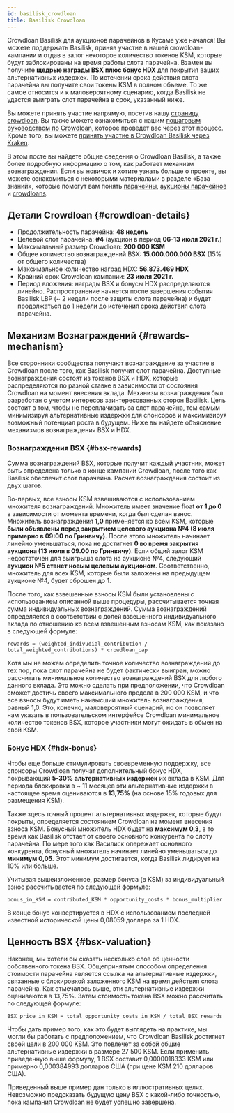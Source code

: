 ```yaml
---
id: basilisk_crowdloan
title: Basilisk Crowdloan
---
```


Crowdloan Basilisk для аукционов парачейнов в Кусаме уже начался! Вы можете поддержать Basilisk, приняв участие в нашей crowdloan-кампании и отдав в залог некоторое количество токенов KSM, которые будут заблокированы на время работы слота парачейна. Взамен вы получите **щедрые награды BSX плюс бонус HDX** для покрытия ваших альтернативных издержек. По истечении срока действия слота парачейна вы получите свои токены KSM в полном объеме. То же самое относится и к маловероятному сценарию, когда Basilisk не удастся выиграть слот парачейна в срок, указанный ниже.

Вы можете принять участие напрямую, посетив нашу [страницу crowdloan](https://loan.bsx.fi). Вы также можете ознакомиться с нашим [пошаговым руководством по Crowdloan](/crowdloan_guide), которое проведет вас через этот процесс. Кроме того, вы можете [принять участие в Crowdloan Basilisk через Kraken](https://www.kraken.com/learn/parachain-auctions).

В этом посте вы найдете общие сведения о Crowdloan Basilisk, а также более подробную информацию о том, как работает механизм вознаграждения. Если вы новичок и хотите узнать больше о проекте, вы можете ознакомиться с некоторыми материалами в разделе «База знаний», которые помогут вам понять [парачейны](/parachains), [аукционы парачейнов](/parachain_auctions) и [crowdloans](/crowdloans).

## Детали Crowdloan {#crowdloan-details}

* Продолжительность парачейна: **48 недель**
* Целевой слот парачейна: **#4** (аукцион в период **06-13 июля 2021 г.**)
* Максимальный размер Crowdloan: **200 000 KSM**
* Общее количество вознаграждений BSX: **15.000.000.000 BSX** (15% от общего количества)
* Максимальное количество наград HDX: **56.873.469 HDX**
* Крайний срок Crowdloan кампании: **23 июля 2021 г.**
* Период вложения: награды BSX и бонусы HDX распределяются линейно. Распространение начнется после завершения события Basilisk LBP (~ 2 недели после защиты слота парачейна) и будет продолжаться до 1 недели до истечения срока действия слота парачейна.

## Механизм Вознаграждений {#rewards-mechanism}

Все сторонники сообщества получают вознаграждение за участие в Crowdloan после того, как Basilisk получит слот парачейна. Доступные вознаграждения состоят из токенов BSX и HDX, которые распределяются по разной ставке в зависимости от состояния Crowdloan на момент внесения вклада. Механизм вознаграждения был разработан с учетом интересов заинтересованных сторон Basilisk. Цель состоит в том, чтобы не переплачивать за слот парачейна, тем самым минимизируя альтернативные издержки для спонсоров и максимизируя возможный потенциал роста в будущем. Ниже вы найдете объяснение механизмов вознаграждения BSX и HDX.


### Вознаграждения BSX {#bsx-rewards}
Сумма вознаграждений BSX, которые получит каждый участник, может быть определена только в конце кампании Crowdloan, после того как Basilisk обеспечит слот парачейна. Расчет вознаграждения состоит из двух шагов.

Во-первых, все взносы KSM взвешиваются с использованием множителя вознаграждений. Множитель имеет значение float **от 1 до 0** в зависимости от момента времени, когда был сделан взнос. Множитель вознаграждения **1,0** применяется ко всем KSM, которые **были объявлены перед закрытием целевого аукциона №4 (8 июля примерно в 09:00 по Гринвичу)**. После этого множитель начинает линейно уменьшаться, пока не достигнет **0 во время закрытия аукциона (13 июля в 09.00 по Гринвичу)**. Если общий залог KSM недостаточен для выигрыша слота на аукционе №4, следующий **аукцион №5 станет новым целевым аукционом**. Соответственно, множитель для всех KSM, которые были заложены на предыдущем аукционе №4, будет сброшен до 1.

После того, как взвешенные взносы KSM были установлены с использованием описанной выше процедуры, рассчитывается точная сумма индивидуальных вознаграждений. Сумма вознаграждений определяется в соответствии с долей взвешенного индивидуального вклада по отношению ко всем взвешенным взносам KSM, как показано в следующей формуле:

```
rewards = (weighted_indivudial_contribution / total_weighted_contributions) * crowdloan_cap
```

Хотя мы не можем определить точное количество вознаграждений до тех пор, пока слот парачейна не будет фактически выигран, можно рассчитать минимальное количество вознаграждений BSX для любого данного вклада. Это можно сделать при предположении, что Crowdloan сможет достичь своего максимального предела в 200 000 KSM, и что все взносы будут иметь наивысший множитель вознаграждения, равный 1,0. Это, конечно, маловероятный сценарий, но он позволяет нам указать в пользовательском интерфейсе Crowdloan минимальное количество токенов BSX, которое участники могут ожидать в обмен на свой KSM.

### Бонус HDX {#hdx-bonus}

Чтобы еще больше стимулировать своевременную поддержку, все спонсоры Crowdloan получат дополнительный бонус HDX, покрывающий **5-30% альтернативных издержек** их вклада в KSM. Для периода блокировки в ~ 11 месяцев эти альтернативные издержки в настоящее время оцениваются в **13,75%** (на основе 15% годовых для размещения KSM).

Также здесь точный процент альтернативных издержек, которые будут покрыты, определяется состоянием Crowdloan на момент внесения взноса KSM. Бонусный множитель HDX будет на **максимум 0,3**, в то время как Basilisk отстает от своего основного конкурента по слоту парачейна. По мере того как Василиск опережает основного конкурента, бонусный множитель начинает линейно уменьшаться до **минимум 0,05**. Этот минимум достигается, когда Basilisk лидирует на 10% или больше.

Учитывая вышеизложенное, размер бонуса (в KSM) за индивидуальный взнос рассчитывается по следующей формуле:

```
bonus_in_KSM = contributed_KSM * opportunity_costs * bonus_multiplier
```

В конце бонус конвертируется в HDX с использованием последней известной исторической цены 0,08059 доллара за 1 HDX.


## Ценность BSX {#bsx-valuation}

Наконец, мы хотели бы сказать несколько слов об ценности собственного токена BSX. Общепринятым способом определения стоимости парачейна является ссылка на альтернативные издержки, связанные с блокировкой заложенного KSM на время действия слота парачейна. Как отмечалось выше, эти альтернативные издержки оцениваются в 13,75%. Затем стоимость токена BSX можно рассчитать по следующей формуле:

```
BSX_price_in_KSM = total_opportunity_costs_in_KSM / total_BSX_rewards
```

Чтобы дать пример того, как это будет выглядеть на практике, мы могли бы работать с предположением, что Crowdloan Basilisk достигнет своей цели в 200 000 KSM. Это повлечет за собой общие альтернативные издержки в размере 27 500 KSM. Если применить приведенную выше формулу, 1 BSX составит 0,0000018333 KSM или примерно 0,000384993 долларов США (при цене KSM 210 долларов США).

Приведенный выше пример дан только в иллюстративных целях. Невозможно предсказать будущую цену BSX с какой-либо точностью, пока кампания Crowdloan не будет успешно завершена.
